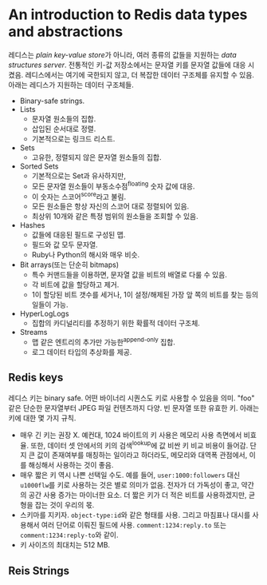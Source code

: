 
# An introduction to Redis data types and abstractions

레디스는 *plain key-value store*가 아니라, 여러 종류의 값들을 지원하는 *data structures server*. 전통적인 키-값 저장소에서는 문자열 키를 문자열 값들에 대응 시켰음. 레디스에서는 여기에 국한되지 않고, 더 복잡한 데이터 구조체를 유지할 수 있음. 아래는 레디스가 지원하는 데이터 구조체들.

- Binary-safe strings.
- Lists
    - 문자열 원소들의 집합.
    - 삽입된 순서대로 정렬.
    - 기본적으로는 링크드 리스트.
- Sets
    - 고유한, 정렬되지 않은 문자열 원소들의 집합.
- Sorted Sets
    - 기본적으로는 Set과 유사하지만,
    - 모든 문자열 원소들이 부동소수점<sup>floating</sup> 숫자 값에 대응.
    - 이 숫자는 스코어<sup>score</sup>라고 불림.
    - 모든 원소들은 항상 자신의 스코어 대로 정렬되어 있음.
    - 최상위 10개와 같은 특정 범위의 원소들을 조회할 수 있음.
- Hashes
    - 값들에 대응된 필드로 구성된 맵.
    - 필드와 값 모두 문자열.
    - Ruby나 Python의 해시와 매우 비슷.
- Bit arrays(또는 단순히 bitmaps)
    - 특수 커맨드들을 이용하면, 문자열 값을 비트의 배열로 다룰 수 있음.
    - 각 비트에 값을 할당하고 제거.
    - 1이 할당된 비트 갯수를 세거나, 1이 설정/해제된 가장 앞 쪽의 비트를 찾는 등의 일들이 가능.
- HyperLogLogs
    - 집합의 카디널리티를 추정하기 위한 확률적 데이터 구조체.
- Streams
    - 맵 같은 엔트리의 추가만 가능한<sup>append-only</sup> 집합.
    - 로그 데이터 타입의 추상화를 제공.

## Redis keys

레디스 키는 binary safe. 어떤 바이너리 시퀀스도 키로 사용할 수 있음을 의미. "foo" 같은 단순한 문자열부터 JPEG 파일 컨텐츠까지 다양. 빈 문자열 또한 유효한 키. 아래는 키에 대한 몇 가지 규칙.

- 매우 긴 키는 권장 X. 예컨대, 1024 바이트의 키 사용은 메모리 사용 측면에서 비효율. 또한, 데이터 셋 안에서의 키의 검색<sup>lookup</sup>에 값 비싼 키 비교 비용이 들어감. 단지 큰 값이 존재여부를 매칭하는 일이라고 하더라도, 메모리와 대역폭 관점에서, 이를 해싱해서 사용하는 것이 좋음.
- 매우 짧은 키 역시 나쁜 선택일 수도. 예를 들어, `user:1000:followers` 대신 `u1000flw`를 키로 사용하는 것은 별로 의미가 없음. 전자가 더 가독성이 좋고, 약간의 공간 사용 증가는 마이너한 요소. 더 짧은 키가 더 적은 비트를 사용하겠지만, 균형을 잡는 것이 우리의 몫.
- 스키마를 지키자. `object-type:id`와 같은 형태를 사용. 그리고 마침표나 대시를 사용해서 여러 단어로 이뤄진 필드에 사용. `comment:1234:reply.to` 또는 `comment:1234:reply-to`와 같이.
- 키 사이즈의 최대치는 512 MB.

## Reis Strings
